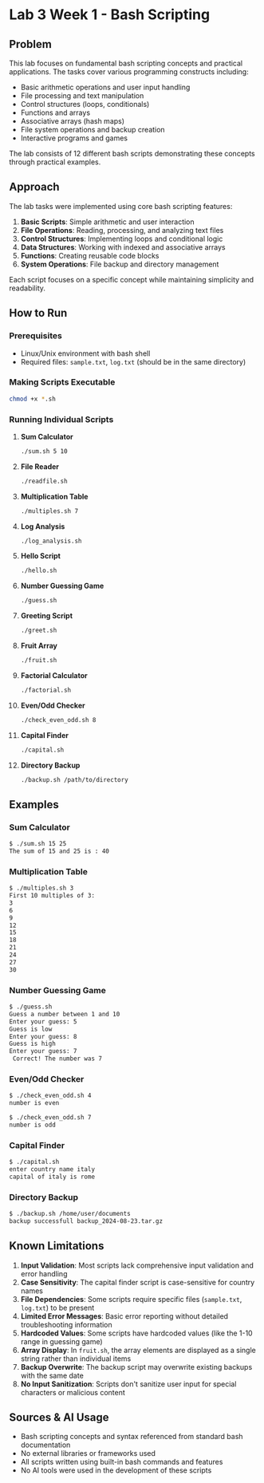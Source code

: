 # Lab 3 Week 1 - Bash Scripting

## Problem

This lab focuses on fundamental bash scripting concepts and practical applications. The tasks cover various programming constructs including:

- Basic arithmetic operations and user input handling
- File processing and text manipulation
- Control structures (loops, conditionals)
- Functions and arrays
- Associative arrays (hash maps)
- File system operations and backup creation
- Interactive programs and games

The lab consists of 12 different bash scripts demonstrating these concepts through practical examples.

## Approach

The lab tasks were implemented using core bash scripting features:

1. **Basic Scripts**: Simple arithmetic and user interaction
2. **File Operations**: Reading, processing, and analyzing text files
3. **Control Structures**: Implementing loops and conditional logic
4. **Data Structures**: Working with indexed and associative arrays
5. **Functions**: Creating reusable code blocks
6. **System Operations**: File backup and directory management

Each script focuses on a specific concept while maintaining simplicity and readability.

## How to Run

### Prerequisites
- Linux/Unix environment with bash shell
- Required files: `sample.txt`, `log.txt` (should be in the same directory)

### Making Scripts Executable
```bash
chmod +x *.sh
```

### Running Individual Scripts

1. **Sum Calculator**
   ```bash
   ./sum.sh 5 10
   ```

2. **File Reader**
   ```bash
   ./readfile.sh
   ```

3. **Multiplication Table**
   ```bash
   ./multiples.sh 7
   ```

4. **Log Analysis**
   ```bash
   ./log_analysis.sh
   ```

5. **Hello Script**
   ```bash
   ./hello.sh
   ```

6. **Number Guessing Game**
   ```bash
   ./guess.sh
   ```

7. **Greeting Script**
   ```bash
   ./greet.sh
   ```

8. **Fruit Array**
   ```bash
   ./fruit.sh
   ```

9. **Factorial Calculator**
   ```bash
   ./factorial.sh
   ```

10. **Even/Odd Checker**
    ```bash
    ./check_even_odd.sh 8
    ```

11. **Capital Finder**
    ```bash
    ./capital.sh
    ```

12. **Directory Backup**
    ```bash
    ./backup.sh /path/to/directory
    ```

## Examples

### Sum Calculator
```bash
$ ./sum.sh 15 25
The sum of 15 and 25 is : 40
```

### Multiplication Table
```bash
$ ./multiples.sh 3
First 10 multiples of 3:
3
6
9
12
15
18
21
24
27
30
```

### Number Guessing Game
```bash
$ ./guess.sh
Guess a number between 1 and 10
Enter your guess: 5
Guess is low
Enter your guess: 8
Guess is high
Enter your guess: 7
 Correct! The number was 7
```

### Even/Odd Checker
```bash
$ ./check_even_odd.sh 4
number is even

$ ./check_even_odd.sh 7
number is odd
```

### Capital Finder
```bash
$ ./capital.sh
enter country name italy
capital of italy is rome
```

### Directory Backup
```bash
$ ./backup.sh /home/user/documents
backup successfull backup_2024-08-23.tar.gz
```

## Known Limitations

1. **Input Validation**: Most scripts lack comprehensive input validation and error handling
2. **Case Sensitivity**: The capital finder script is case-sensitive for country names
3. **File Dependencies**: Some scripts require specific files (`sample.txt`, `log.txt`) to be present
4. **Limited Error Messages**: Basic error reporting without detailed troubleshooting information
5. **Hardcoded Values**: Some scripts have hardcoded values (like the 1-10 range in guessing game)
6. **Array Display**: In `fruit.sh`, the array elements are displayed as a single string rather than individual items
7. **Backup Overwrite**: The backup script may overwrite existing backups with the same date
8. **No Input Sanitization**: Scripts don't sanitize user input for special characters or malicious content

## Sources & AI Usage

- Bash scripting concepts and syntax referenced from standard bash documentation
- No external libraries or frameworks used
- All scripts written using built-in bash commands and features
- No AI tools were used in the development of these scripts